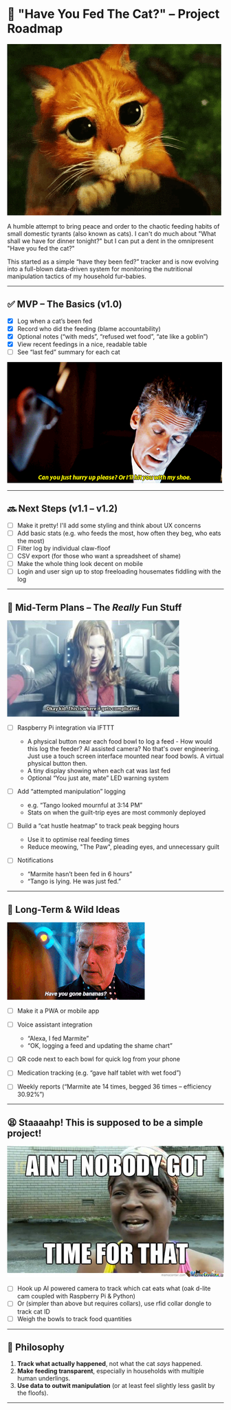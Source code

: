 # 🐾 "Have You Fed The Cat?" – Project Roadmap
![Puss in Boots giving big sad eyes](images/puss-in-boots.gif)

A humble attempt to bring peace and order to the chaotic feeding habits of small domestic tyrants (also known as cats). I can't do much about "What shall we have for dinner tonight?" but I can put a dent in the omnipresent "Have you fed the cat?"

This started as a simple “have they been fed?” tracker and is now evolving into a full-blown data-driven system for monitoring the nutritional manipulation tactics of my household fur-babies.


---

## ✅ MVP – The Basics (v1.0)

- [x] Log when a cat’s been fed
- [x] Record who did the feeding (blame accountability)
- [x] Optional notes (“with meds”, “refused wet food”, “ate like a goblin”)
- [x] View recent feedings in a nice, readable table
- [ ] See “last fed” summary for each cat

![The Doctor (Who) says, 'Can you hurry up, please, or I\'ll hit you with my shoe.'"](images/lets-move-this-along.gif)

---

## 🔜 Next Steps (v1.1 – v1.2)

- [ ] Make it pretty! I'll add some styling and think about UX concerns
- [ ] Add basic stats (e.g. who feeds the most, how often they beg, who eats the most)
- [ ] Filter log by individual claw-floof
- [ ] CSV export (for those who want a spreadsheet of shame)
- [ ] Make the whole thing look decent on mobile
- [ ] Login and user sign up to stop freeloading housemates fiddling with the log

---

## 🫦 Mid-Term Plans – The *Really* Fun Stuff

![Amy Pond says "Ok kid, this is where it gets complicated"](images/complicated.jpg)


- [ ] Raspberry Pi integration via IFTTT
  - A physical button near each food bowl to log a feed - How would this log the feeder? AI assisted camera? No that's over engineering. Just use a touch screen interface mounted near food bowls. A virtual physical button then.
  - A tiny display showing when each cat was last fed
  - Optional “You just ate, mate” LED warning system

- [ ] Add “attempted manipulation” logging
  - e.g. “Tango looked mournful at 3:14 PM”
  - Stats on when the guilt-trip eyes are most commonly deployed

- [ ] Build a “cat hustle heatmap” to track peak begging hours
  - Use it to optimise real feeding times
  - Reduce meowing, "The Paw", pleading eyes, and unnecessary guilt

- [ ] Notifications
  - “Marmite hasn’t been fed in 6 hours”
  - “Tango is lying. He was just fed.”

---

## 🍌 Long-Term & Wild Ideas

![The 12th Doctor asks Clara if she's gone bananas](images/have-you-gone-bananas.png)

- [ ] Make it a PWA or mobile app
- [ ] Voice assistant integration
  - “Alexa, I fed Marmite”
  - “OK, logging a feed and updating the shame chart”

- [ ] QR code next to each bowl for quick log from your phone
- [ ] Medication tracking (e.g. “gave half tablet with wet food”)
- [ ] Weekly reports (“Marmite ate 14 times, begged 36 times – efficiency 30.92%”)

---
## 😫 Staaaahp! This is supposed to be a simple  project!

![Ain't Nobody Got Tim For That!](images/time.jpg)


- [ ] Hook up AI powered camera to track which cat eats what (oak d-lite cam coupled with Raspberry Pi & Python)
- [ ] Or (simpler than above but requires collars), use rfid collar dongle to track cat ID
- [ ] Weigh the bowls to track food quantities
---
## 🧠 Philosophy

1. **Track what actually happened**, not what the cat *says* happened.
2. **Make feeding transparent**, especially in households with multiple human underlings.
3. **Use data to outwit manipulation** (or at least feel slightly less gaslit by the floofs).

---


